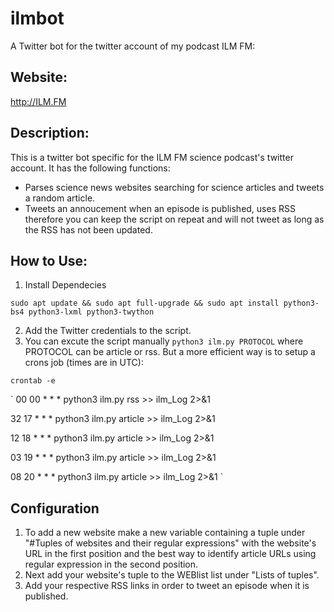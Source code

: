 # ilmbot
A Twitter bot for the twitter account of my podcast ILM FM:

## Website:
http://ILM.FM

## Description:
This is a twitter bot specific for the ILM FM science podcast's twitter account. It has the following functions:
* Parses science news websites searching for science articles and tweets a random article.
* Tweets an annoucement when an episode is published, uses RSS therefore you can keep the script on repeat and will not tweet as long as the RSS has not been updated.

## How to Use:
1. Install Dependecies

`sudo apt update && sudo apt full-upgrade && sudo apt install python3-bs4 python3-lxml python3-twython`

2. Add the Twitter credentials to the script.
3. You can excute the script manually `python3 ilm.py PROTOCOL` where PROTOCOL can be article or rss. But a more efficient way is to setup a crons job (times are in UTC):

`crontab -e`

`
00 00 * * * python3 ilm.py rss >> ilm_Log 2>&1

32 17 * * * python3 ilm.py article >> ilm_Log 2>&1

12 18 * * * python3 ilm.py article >> ilm_Log 2>&1

03 19 * * * python3 ilm.py article >> ilm_Log 2>&1

08 20 * * * python3 ilm.py article >> ilm_Log 2>&1
`

## Configuration
1. To add a new website make a new variable containing a tuple under "#Tuples of websites and their regular expressions" with the website's URL in the first position and the best way to identify article URLs using regular expression in the second position.
2. Next add your website's tuple to the WEBlist list under "Lists of tuples".
3. Add your respective RSS links in order to tweet an episode when it is published.
